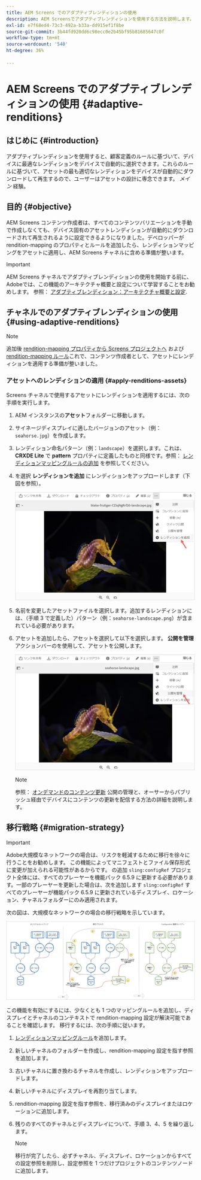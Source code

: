 ```yaml
---
title: AEM Screens でのアダプティブレンディションの使用
description: AEM Screensでアダプティブレンディションを使用する方法を説明します。
exl-id: e7f68ed4-73c3-492a-b33a-dd915ef1f8be
source-git-commit: 3b44fd920dd6c98ecc0e2b45bf95b81685647c0f
workflow-type: tm+mt
source-wordcount: '540'
ht-degree: 36%

---
```


# AEM Screens でのアダプティブレンディションの使用 {#adaptive-renditions}

## はじめに {#introduction}

アダプティブレンディションを使用すると、顧客定義のルールに基づいて、デバイスに最適なレンディションをデバイスで自動的に選択できます。これらのルールに基づいて、アセットの最も適切なレンディションをデバイスが自動的にダウンロードして再生するので、ユーザーはアセットの設計に専念できます。 *メイン* 経験。

## 目的 {#objective}

AEM Screens コンテンツ作成者は、すべてのコンテンツバリエーションを手動で作成しなくても、デバイス固有のアセットレンディションが自動的にダウンロードされて再生されるように設定できるようになりました。デベロッパーが rendition-mapping のプロパティとルールを追加したら、レンディションマッピングをアセットに適用し、AEM Screens チャネルに含める準備が整います。

>[!IMPORTANT]
>AEM Screens チャネルでアダプティブレンディションの使用を開始する前に、Adobeでは、この機能のアーキテクチャ概要と設定について学習することをお勧めします。 参照： [アダプティブレンディション：アーキテクチャ概要と設定](/help/user-guide/adaptive-renditions.md).

## チャネルでのアダプティブレンディションの使用 {#using-adaptive-renditions}

>[!NOTE]
>追加後 [rendition-mapping プロパティから Screens プロジェクトへ](/help/user-guide/adaptive-renditions.md#rendition-mapping-new) および [rendition-mapping ルール](/help/user-guide/adaptive-renditions.md#add-rendition-mapping-rules)これで、コンテンツ作成者として、アセットにレンディションを適用する準備が整いました。

### アセットへのレンディションの適用 {#apply-renditions-assets}

Screens チャネルで使用するアセットにレンディションを適用するには、次の手順を実行します。

1. AEM インスタンスの&#x200B;**アセット**&#x200B;フォルダーに移動します。
1. サイネージディスプレイに適したバージョンのアセット（例：`seahorse.jpg`）を作成します。
1. レンディション命名パターン（例：`landscape`）を選択します。これは、**CRXDE Lite** で **pattern** プロパティに定義したものと同様です。参照： [レンディションマッピングルールの追加](/help/user-guide/adaptive-renditions.md#add-rendition-mapping-rules) を参照してください。
1. を選択 **レンディションを追加** にレンディションをアップロードします（下図を参照）。

   ![画像](/help/user-guide/assets/adaptive-renditions/manage-pub-asset2.png)

1. 名前を変更したアセットファイルを選択します。追加するレンディションには、（手順 3 で定義した）パターン（例：`seahorse-landscape.png`）が含まれている必要があります。
1. アセットを追加したら、アセットを選択して以下を選択します。 **公開を管理** アクションバーのを使用して、アセットを公開します。

   ![画像](/help/user-guide/assets/adaptive-renditions/manage-pub-asset1.png)

   >[!NOTE]
   >参照： [オンデマンドのコンテンツ更新](https://experienceleague.adobe.com/en/docs/experience-manager-screens/user-guide/authoring/content-updates/on-demand-content) 公開の管理と、オーサーからパブリッシュ経由でデバイスにコンテンツの更新を配信する方法の詳細を説明します。

## 移行戦略 {#migration-strategy}

>[!IMPORTANT]
>Adobe大規模なネットワークの場合は、リスクを軽減するために移行を徐々に行うことをお勧めします。 この機能によってマニフェストとファイル保存形式に変更が加えられる可能性があるからです。 の追加 `sling:configRef` プロジェクト全体には、すべてのプレーヤーを機能パック 6.5.9 に更新する必要があります。一部のプレーヤーを更新した場合は、次を追加します `sling:configRef` すべてのプレーヤーが機能パック 6.5.9 に更新されているディスプレイ、ロケーション、チャネルフォルダーにのみ適用されます。

次の図は、大規模なネットワークの場合の移行戦略を示しています。

![画像](/help/user-guide/assets/adaptive-renditions/migration-strategy1.png)

この機能を有効にするには、少なくとも 1 つのマッピングルールを追加し、ディスプレイとチャネルのコンテキストで rendition-mapping 設定が解決可能であることを確認します。 移行するには、次の手順に従います。

1. [レンディションマッピングルール](/help/user-guide/adaptive-renditions.md)を追加します。
1. 新しいチャネルのフォルダーを作成し、rendition-mapping 設定を指す参照を追加します。
1. 古いチャネルに置き換わるチャネルを作成し、レンディションをアップロードします。
1. 新しいチャネルにディスプレイを再割り当てします。
1. rendition-mapping 設定を指す参照を、移行済みのディスプレイまたはロケーションに追加します。
1. 残りのすべてのチャネルとディスプレイについて、手順 3、4、5 を繰り返します。

   >[!NOTE]
   >移行が完了したら、必ずチャネル、ディスプレイ、ロケーションからすべての設定参照を削除し、設定参照を 1 つだけプロジェクトのコンテンツノードに追加します。
